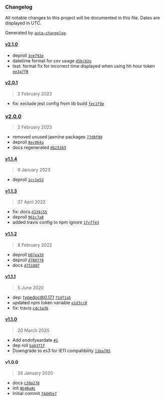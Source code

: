 ### Changelog

All notable changes to this project will be documented in this file. Dates are displayed in UTC.

Generated by [`auto-changelog`](https://github.com/CookPete/auto-changelog).

#### [v2.1.0](https://github.com/totalpave/dates/compare/v2.0.1...v2.1.0)

- deproll [`3ce793e`](https://github.com/totalpave/dates/commit/3ce793e389cbd5e39d868e96a2547503cc5b4878)
- datetime format for csv usage [`45bcb2a`](https://github.com/totalpave/dates/commit/45bcb2a97e06a880a858b6baee7ae15028bff447)
- test: format fix for incorrect time displayed when using hh hour token [`ee3a7f8`](https://github.com/totalpave/dates/commit/ee3a7f8f64a502e2a1b47e75ecef9a7ca4094d48)

#### [v2.0.1](https://github.com/totalpave/dates/compare/v2.0.0...v2.0.1)

> 2 February 2023

- fix: exclude jest config from lib build [`fec1f9e`](https://github.com/totalpave/dates/commit/fec1f9ef6401cfe25dba3363994175ff1581a796)

### [v2.0.0](https://github.com/totalpave/dates/compare/v1.1.4...v2.0.0)

> 2 February 2023

- removed unused jasmine packages [`77d0f99`](https://github.com/totalpave/dates/commit/77d0f99f41bbe7672c2c4afaa7c3a3a2148e722c)
- deproll [`0ec064a`](https://github.com/totalpave/dates/commit/0ec064a52cf78f2146b2af60d26e543922c2dcc6)
- docs regenerated [`0b23163`](https://github.com/totalpave/dates/commit/0b23163de6a66623ace236729dfcb0c0d6507dff)

#### [v1.1.4](https://github.com/totalpave/dates/compare/v1.1.3...v1.1.4)

> 9 January 2023

- deproll [`1cc1e53`](https://github.com/totalpave/dates/commit/1cc1e536211d2f16f734c94523fb090b2f075249)

#### [v1.1.3](https://github.com/totalpave/dates/compare/v1.1.2...v1.1.3)

> 27 April 2022

- fix: docs [`d134c55`](https://github.com/totalpave/dates/commit/d134c5526ed0cb65be50722e7cac2f871195b580)
- deproll [`961c7a8`](https://github.com/totalpave/dates/commit/961c7a86624f0696c179f978e53eef49cd06f3fa)
- added travis config to npm ignore [`1fcffe3`](https://github.com/totalpave/dates/commit/1fcffe3b29d11c854c425e66f2bccb876cfb31f8)

#### [v1.1.2](https://github.com/totalpave/dates/compare/v1.1.1...v1.1.2)

> 8 February 2022

- deproll [`b07ea3d`](https://github.com/totalpave/dates/commit/b07ea3d833e77f75b5cfae700cade7a594017ef5)
- deproll [`d780778`](https://github.com/totalpave/dates/commit/d780778e623e66d5f34c468c3ca2e94d9dc53028)
- docs [`4751807`](https://github.com/totalpave/dates/commit/47518077c30f181310bc8a7bf738ce5dddb660f7)

#### [v1.1.1](https://github.com/totalpave/dates/compare/v1.1.0...v1.1.1)

> 5 June 2020

- dep: typedoc@0.17.1 [`71df1a5`](https://github.com/totalpave/dates/commit/71df1a5db379a1190105a5f0870acdd90749af45)
- updated npm token variable [`e1d3cc0`](https://github.com/totalpave/dates/commit/e1d3cc06f8a1bc9478ea8bafed489e49f254aaf0)
- fix: travis [`c4c3a36`](https://github.com/totalpave/dates/commit/c4c3a363885988eda76d207598ce487602f6d0e3)

#### [v1.1.0](https://github.com/totalpave/dates/compare/v1.0.0...v1.1.0)

> 20 March 2020

- Add endofyeardate [`#1`](https://github.com/totalpave/dates/pull/1)
- dep roll [`bab371f`](https://github.com/totalpave/dates/commit/bab371f77294c59c98ecb6d90cdf8607d6d11457)
- Downgrade to es3 for IE11 compatibility [`11ba705`](https://github.com/totalpave/dates/commit/11ba705f5f3a312147591a8fbd0fda075b6a194d)

#### v1.0.0

> 28 January 2020

- docs [`c20a278`](https://github.com/totalpave/dates/commit/c20a2788a4622c1c3175bf192f3594474133a2b1)
- init [`0b40a8c`](https://github.com/totalpave/dates/commit/0b40a8ca94556665e646ec1d377b9ba8a330ee95)
- Initial commit [`74d45e7`](https://github.com/totalpave/dates/commit/74d45e7636a46c5a9af18ff4988ea419e0330987)
